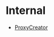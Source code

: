 # Internal

<!-- START_INDEX -->
- [ProxyCreator](./ProxyCreator.sol/library.ProxyCreator.md)
<!-- END_INDEX -->
